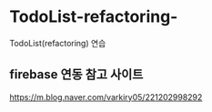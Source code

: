 # TodoList-refactoring-
TodoList(refactoring) 연습
## firebase 연동 참고 사이트
https://m.blog.naver.com/varkiry05/221202998292
